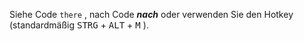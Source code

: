 Siehe Code `there` , nach Code <b><em>nach</em></b> oder verwenden Sie den Hotkey (standardmäßig <kbd>STRG</kbd> + <kbd>ALT</kbd> + <kbd>M</kbd> ).
